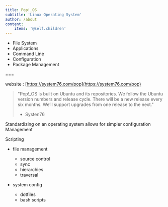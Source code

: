 ```yaml
---
title: Pop!_OS
subtitle: 'Linux Operating System'
author: /about
content:
    items: '@self.children'
---
```


- File System
- Applications
- Command Line
- Configuration
- Package Management

===

website : [https://system76.com/pop](https://system76.com/pop)

> "Pop!_OS is built on Ubuntu and its repositories. We follow the Ubuntu version numbers and release cycle. There will be a new release every six months. We’ll support upgrades from one release to the next."
> - Systen76


Standardizing on an operating system allows for simpler configuration Management

Scripting


- file management
  - source control
  - sync
  - hierarchies
  - traversal


- system config
  - dotfiles
  - bash scripts
